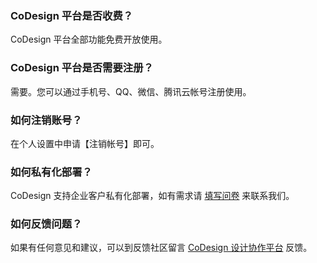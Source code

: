 ### CoDesign 平台是否收费？
CoDesign 平台全部功能免费开放使用。

### CoDesign 平台是否需要注册？
需要。您可以通过手机号、QQ、微信、腾讯云帐号注册使用。

### 如何注销账号？
在个人设置中申请【注销帐号】即可。

### 如何私有化部署？
CoDesign 支持企业客户私有化部署，如有需求请 [填写问卷](https://wj.qq.com/s2/7710904/5f9b) 来联系我们。

### 如何反馈问题？
如果有任何意见和建议，可以到反馈社区留言 [CoDesign 设计协作平台](https://support.qq.com/products/134728) 反馈。 
